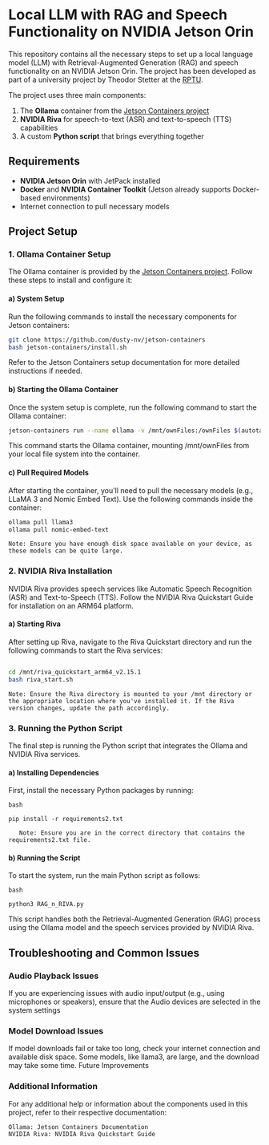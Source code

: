 # Local LLM with RAG and Speech Functionality on NVIDIA Jetson Orin

This repository contains all the necessary steps to set up a local language model (LLM) with Retrieval-Augmented Generation (RAG) and speech functionality on an NVIDIA Jetson Orin. The project has been developed as part of a university project by Theodor Stetter at the [RPTU](https://www.rptu.de/).

The project uses three main components:
1. The **Ollama** container from the [Jetson Containers project](https://github.com/dusty-nv/jetson-containers)
2. **NVIDIA Riva** for speech-to-text (ASR) and text-to-speech (TTS) capabilities
3. A custom **Python script** that brings everything together

## Requirements
- **NVIDIA Jetson Orin** with JetPack installed
- **Docker** and **NVIDIA Container Toolkit** (Jetson already supports Docker-based environments)
- Internet connection to pull necessary models

## Project Setup

### 1. Ollama Container Setup

The Ollama container is provided by the [Jetson Containers project](https://github.com/dusty-nv/jetson-containers). Follow these steps to install and configure it:

#### a) System Setup

Run the following commands to install the necessary components for Jetson containers:

```bash
git clone https://github.com/dusty-nv/jetson-containers
bash jetson-containers/install.sh
```

Refer to the Jetson Containers setup documentation for more detailed instructions if needed.
#### b) Starting the Ollama Container

Once the system setup is complete, run the following command to start the Ollama container:

```bash
jetson-containers run --name ollama -v /mnt/ownFiles:/ownFiles $(autotag ollama)
```

This command starts the Ollama container, mounting /mnt/ownFiles from your local file system into the container.

#### c) Pull Required Models

After starting the container, you'll need to pull the necessary models (e.g., LLaMA 3 and Nomic Embed Text). Use the following commands inside the container:

```bash
ollama pull llama3
ollama pull nomic-embed-text
```

    Note: Ensure you have enough disk space available on your device, as these models can be quite large.

### 2. NVIDIA Riva Installation

NVIDIA Riva provides speech services like Automatic Speech Recognition (ASR) and Text-to-Speech (TTS). Follow the NVIDIA Riva Quickstart Guide for installation on an ARM64 platform.
#### a) Starting Riva

After setting up Riva, navigate to the Riva Quickstart directory and run the following commands to start the Riva services:

```bash

cd /mnt/riva_quickstart_arm64_v2.15.1
bash riva_start.sh
```
    Note: Ensure the Riva directory is mounted to your /mnt directory or the appropriate location where you've installed it. If the Riva version changes, update the path accordingly.

### 3. Running the Python Script

The final step is running the Python script that integrates the Ollama and NVIDIA Riva services.
#### a) Installing Dependencies

First, install the necessary Python packages by running:
```
bash

pip install -r requirements2.txt
```
       Note: Ensure you are in the correct directory that contains the requirements2.txt file.

#### b) Running the Script

To start the system, run the main Python script as follows:
```
bash

python3 RAG_n_RIVA.py
```

This script handles both the Retrieval-Augmented Generation (RAG) process using the Ollama model and the speech services provided by NVIDIA Riva.

## Troubleshooting and Common Issues

### Audio Playback Issues

If you are experiencing issues with audio input/output (e.g., using microphones or speakers), ensure that the Audio devices are selected in the system settings

### Model Download Issues

If model downloads fail or take too long, check your internet connection and available disk space. Some models, like llama3, are large, and the download may take some time.
Future Improvements


### Additional Information

For any additional help or information about the components used in this project, refer to their respective documentation:

    Ollama: Jetson Containers Documentation
    NVIDIA Riva: NVIDIA Riva Quickstart Guide
